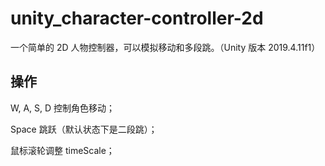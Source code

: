 # unity_character-controller-2d

一个简单的 2D 人物控制器，可以模拟移动和多段跳。（Unity 版本 2019.4.11f1）

## 操作

W, A, S, D 控制角色移动；

Space 跳跃（默认状态下是二段跳）；

鼠标滚轮调整 timeScale；